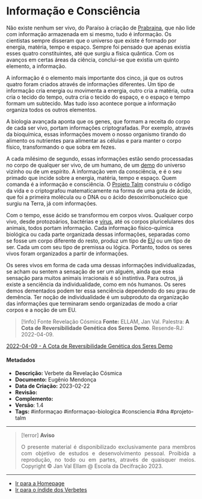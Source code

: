 # Informação e Consciência

Não existe nenhum ser vivo, do Paraíso à criação de [Prabrajna](Prabrajna.md), que não lide com informação armazenada em si mesmo, tudo é informação. Os cientistas sempre disseram que o universo que existe é formado por energia, matéria, tempo e espaço. Sempre foi pensado que apenas existia esses quatro constituintes, até que surgiu a física quântica. Com os avanços em certas áreas da ciência, conclui-se que existia um quinto elemento, a informação.

A informação é o elemento mais importante dos cinco, já que os outros quatro foram criados através de informações diferentes. Um tipo de informação cria energia ou movimenta a energia, outro cria a matéria, outra cria o tecido do tempo, outra cria o tecido do espaço, e o espaço e tempo formam um subtecido. Mas tudo isso acontece porque a informação organiza todos os outros elementos.

A biologia avançada aponta que os genes, que formam a receita do corpo de cada ser vivo, portam informações criptografadas. Por exemplo, através da bioquímica, essas informações movem o nosso organismo tirando do alimento os nutrientes para alimentar as células e para manter o corpo físico, transformando o que sobra em fezes.

A cada milésimo de segundo, essas informações estão sendo processadas no corpo de qualquer ser vivo, de um humano, de um [demo](Demos.md) do universo vizinho ou de um espírito. A informação vem da consciência, e é o seu primado que incide sobre a energia, matéria, tempo e espaço. Quem comanda é a informação e consciência. O [Projeto Talm](Projeto%20Talm.md) construiu o código da vida e o criptografou matematicamente na forma de uma gota de ácido, que foi a primeira molécula ou o DNA ou o ácido desoxirribonucleico que surgiu na Terra, já com informações.

Com o tempo, esse ácido se transformou em corpos vivos. Qualquer corpo vivo, desde protozoários, bactérias e [vírus](Vírus.md), até os corpos pluricelulares dos animais, todos portam informação. Cada informação físico-química biológica ou cada parte organizada dessas informações, separadas como se fosse um corpo diferente do resto, produz um tipo de [EU](EU.md) ou um tipo de ser. Cada um com seu tipo de premissa ou lógica. Portanto, todos os seres vivos foram organizados a partir de informações.

Os seres vivos em forma de cada uma dessas informações individualizadas, se acham ou sentem a sensação de ser um alguém, ainda que essa sensação para muitos animais irracionais é só instintiva. Para outros, já existe a senciência da individualidade, como em nós humanos. Os seres demos dementados podem ter essa senciência dependendo do seu grau de demência. Ter noção de individualidade é um subproduto da organização das informações que terminaram sendo organizadas de modo a criar corpos e a noção de um EU.

> [!info] Fonte Revelação Cósmica
> **Fonte:** ELLAM, Jan Val. Palestra: **A Cota de Reversibilidade Genética dos Seres Demo**. Resende-RJ: 2022-04-09.

[2022-04-09 - A Cota de Reversibilidade Genética dos Seres Demo](Árvore%20do%20Conhecimento/Fichas/Grupo%20I%20-%20Contexto%20Demo/2022-04-09%20-%20A%20Cota%20de%20Reversibilidade%20Genética%20dos%20Seres%20Demo.md)

#### Metadados

-   **Descrição:** Verbete da Revelação Cósmica
-   **Documento:** Eugênio Mendonça
-   **Data de Criação:** 2023-02-22
-   **Revisão:**
-   **Complemento:**
-   **Versão**: 1.4
-   **Tags:** #informaçao #informaçao-biologica #consciencia #dna #projeto-talm

---
> [!error] **Aviso**
> <p align="justify">O presente material é disponibilizado exclusivamente para membros com objetivo de estudos e desenvolvimento pessoal. Proibida a reprodução, no todo ou em partes, através de quaisquer meios. Copyright © Jan Val Ellam @ Escola da Decifração 2023. </p>

---
- [Ir para a Homepage](Homepage.canvas)
- [Ir para o índide dos Verbetes](ÍNDIDE%20GERAL%20DOS%20VERBETES.canvas)